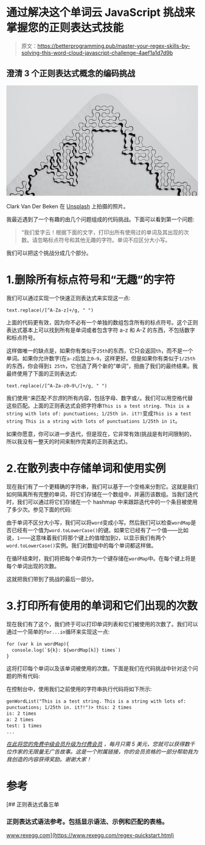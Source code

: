 # 通过解决这个单词云 JavaScript 挑战来掌握您的正则表达式技能

> 原文：<https://betterprogramming.pub/master-your-regex-skills-by-solving-this-word-cloud-javascript-challenge-4aef1a1d7d9b>

## 澄清 3 个正则表达式概念的编码挑战

![](img/10c7e4d5532e96275efdbd9d3ba67401.png)

Clark Van Der Beken 在 [Unsplash](https://unsplash.com?utm_source=medium&utm_medium=referral) 上拍摄的照片。

我最近遇到了一个有趣的由几个问题组成的代码挑战。下面可以看到第一个问题:

> “我们爱字云！根据下面的文字，打印出所有使用过的单词及其出现的次数。请忽略标点符号和其他无趣的字符。单词不应区分大小写。

我们可以把这个挑战分成几个部分。

# 1.删除所有标点符号和“无趣”的字符

我们可以通过实现一个快速正则表达式来实现这一点:

```
text.replace(/[^A-Za-z]+/g, " ")
```

上面的代码更有效，因为你不必有一个单独的数组包含所有的标点符号。这个正则表达式基本上可以找到所有是单词或者包含字符 a-z 和 A-Z 的东西，不包括数字和标点符号。

这样做唯一的缺点是，如果你有类似于`25th`的东西，它只会返回`th`，而不是一个单词。如果你允许数字(在`a-z`后加上`0–9`，这样更好。但是如果你有类似于`1/25th`的东西，你会得到`1 25th`，它创造了两个新的“单词”，扭曲了我们的最终结果。我最终使用了下面的正则表达式:

```
text.replace(/[^A-Za-z0–9\/]+/g, " ")
```

我们使用`^`来匹配*不包含*的所有内容，包括字母、数字或`/`。我们可以用空格代替这些匹配。上面的正则表达式会把字符串`This is a test string. This is a string with lots of: punctuations; 1/25th in. it?!`变成`This is a test string This is a string with lots of punctuations 1/25th in it`。

如果你愿意，你可以进一步迭代，但是现在，它非常有效(挑战是有时间限制的，所以我没有一整天的时间来制作完美的正则表达式)。

# 2.在散列表中存储单词和使用实例

现在我们有了一个更精确的字符串，我们可以基于一个空格来分割它。这就是我们如何隔离所有完整的单词，将它们存储在一个数组中，并遍历该数组。当我们迭代时，我们可以通过将它们存储在一个 hashmap 中来跟踪迭代中的一个条目被使用了多少次。参见下面的代码:

由于单词不区分大小写，我们可以将`word`变成小写。然后我们可以检查`wordMap`是否已经有一个值为`word.toLowerCase()`的键。如果它已经有了一个值——比如说，`1`——这意味着我们将那个键上的值增加到`2`，以显示我们有两个`word.toLowerCase()`实例。我们对数组中的每个单词都这样做。

在循环结束时，我们将把每个单词作为一个键存储在`wordMap`中。在每个键上将是每个单词出现的次数。

这就把我们带到了挑战的最后一部分。

# 3.打印所有使用的单词和它们出现的次数

现在我们有了这个，我们终于可以打印单词列表和它们被使用的次数了。我们可以通过一个简单的`for...in`循环来实现这一点:

```
for (var k in wordMap){
  console.log(`${k}: ${wordMap[k]} times`)
}
```

这将打印每个单词以及该单词被使用的次数。下面是我们在代码挑战中针对这个问题的所有代码:

在控制台中，使用我们之前使用的字符串执行代码将如下所示:

```
genWordList("This is a test string. This is a string with lots of: punctuations; 1/25th in. it?!")> this: 2 times
is: 2 times
a: 2 times
test: 1 times
...
```

[*在此将您的免费中级会员升级为付费会员*](https://matt-croak.medium.com/membership) *，每月只需 5 美元，您就可以获得数千位作家的无限量无广告故事。这是一个附属链接，你的会员资格的一部分帮助我为我创造的内容获得奖励。谢谢大家！*

# 参考

[](https://www.rexegg.com/regex-quickstart.html) [## 正则表达式备忘单

### 正则表达式语法参考。包括显示语法、示例和匹配的表格。

www.rexegg.com](https://www.rexegg.com/regex-quickstart.html)